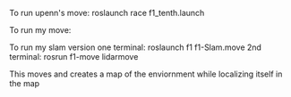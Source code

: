 To run upenn's move:
	roslaunch race f1_tenth.launch

To run my move:
		






To run my slam version
	one terminal:
		roslaunch f1 f1-Slam.move
	2nd terminal:
		rosrun f1-move lidarmove

This moves and creates a map of the enviornment while localizing itself in the map


